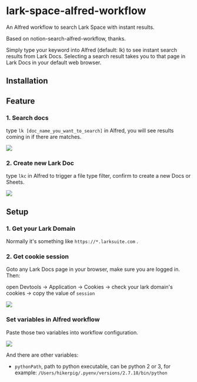# lark-space-alfred-workflow

An Alfred workflow to search Lark Space with instant results.

Based on notion-search-alfred-workflow, thanks.

Simply type your keyword into Alfred (default: lk) to see instant search results from Lark Docs. Selecting a search result takes you to that page in Lark Docs in your default web browser.

## Installation

## Feature

### 1. Search docs

type `lk [doc_name_you_want_to_search]` in Alfred, you will see results coming in if there are matches.

![](https://i.loli.net/2020/08/14/Gx8PQftEpA3WCgF.png)

### 2. Create new Lark Doc

type `lkc` in Alfred to trigger a file type filter, confirm to create a new Docs or Sheets.

![](https://raw.githubusercontent.com/hikerpig/lark-space-alfred-workflow/master/screenshots/create-doc.png)

## Setup

### 1. Get your Lark Domain

Normally it's something like `https://*.larksuite.com` .

### 2. Get cookie session

Goto any Lark Docs page in your browser, make sure you are logged in. Then:

open Devtools -> Application -> Cookies -> check your lark domain's cookies -> copy the value of `session`

![](https://i.loli.net/2020/08/13/c7eyYaC2quAiOKS.png)

### Set variables in Alfred workflow

Paste those two variables into workflow configuration.

![](https://i.loli.net/2020/08/14/huFpDeo2xNLsRqi.png)

And there are other variables:

- `pythonPath`, path to python executable, can be python 2 or 3, for example: `/Users/hikerpig/.pyenv/versions/2.7.18/bin/python`
